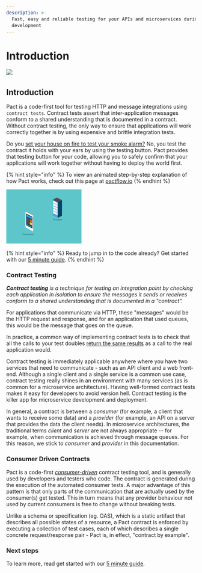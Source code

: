 ```yaml
---
description: >-
  Fast, easy and reliable testing for your APIs and microservices during
  development
---
```


# Introduction

![](.gitbook/assets/pact-logo.png)

## Introduction

Pact is a code-first tool for testing HTTP and message integrations using `contract tests`. Contract tests assert that inter-application messages conform to a shared understanding that is documented in a contract. Without contract testing, the only way to ensure that applications will work correctly together is by using expensive and brittle integration tests.

Do you [set your house on fire to test your smoke alarm?](https://dius.com.au/2014/05/19/simplifying-micro-service-testing-with-pacts/) No, you test the contract it holds with your ears by using the testing button. Pact provides that testing button for your code, allowing you to safely confirm that your applications will work together without having to deploy the world first.

{% hint style="info" %}
To view an animated step-by-step explanation of how Pact works, check out this page at [pactflow.io](https://pactflow.io/how-pact-works/)
{% endhint %}

![](.gitbook/assets/how-pact-works-preview.gif)

{% hint style="info" %}
Ready to jump in to the code already? Get started with our [5 minute guide](5-minute-getting-started-guide.md).
{% endhint %}

### Contract Testing

_**Contract testing** is a technique for testing an integration point by checking each application in isolation to ensure the messages it sends or receives conform to a shared understanding that is documented in a "contract"._

For applications that communicate via HTTP, these "messages" would be the HTTP request and response, and for an application that used queues, this would be the message that goes on the queue.

In practice, a common way of implementing contract tests is to check that all the calls to your test doubles [return the same results](https://martinfowler.com/bliki/ContractTest.html) as a call to the real application would.

Contract testing is immediately applicable anywhere where you have two services that need to communicate - such as an API client and a web front-end. Although a single client and a single service is a common use case, contract testing really shines in an environment with many services \(as is common for a microservice architecture\). Having well-formed contract tests makes it easy for developers to avoid version hell. Contract testing is the killer app for microservice development and deployment.

In general, a contract is between a _consumer_ \(for example, a client that wants to receive some data\) and a _provider_ \(for example, an API on a server that provides the data the client needs\). In microservice architectures, the traditional terms _client_ and _server_ are not always appropriate -- for example, when communication is achieved through message queues. For this reason, we stick to _consumer_ and _provider_ in this documentation.

### Consumer Driven Contracts

Pact is a code-first [_consumer-driven_](http://martinfowler.com/articles/consumerDrivenContracts.html) contract testing tool, and is generally used by developers and testers who code. The contract is generated during the execution of the automated consumer tests. A major advantage of this pattern is that only parts of the communication that are actually used by the consumer\(s\) get tested. This in turn means that any provider behaviour not used by current consumers is free to change without breaking tests.

Unlike a schema or specification \(eg. OAS\), which is a static artifact that describes all possible states of a resource, a Pact contract is enforced by executing a collection of test cases, each of which describes a single concrete request/response pair - Pact is, in effect, "contract by example".

### Next steps

To learn more, read get started with our [5 minute guide](5-minute-getting-started-guide.md).

